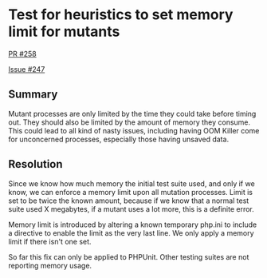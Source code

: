 # Test for heuristics to set memory limit for mutants

[PR #258](https://github.com/infection/infection/pull/258)

[Issue #247](https://github.com/infection/infection/issues/247)

## Summary

Mutant processes are only limited by the time they could take before timing out. They should also be limited by the amount of memory they consume. This could lead to all kind of nasty issues, including having OOM Killer come for unconcerned processes, especially those having unsaved data.

## Resolution

Since we know how much memory the initial test suite used, and only if we know, we can enforce a memory limit upon all mutation processes. Limit is set to be twice the known amount, because if we know that a normal test suite used X megabytes, if a mutant uses a lot more, this is a definite error.

Memory limit is introduced by altering a known temporary php.ini to include a directive to enable the limit as the very last line. We only apply a memory limit if there isn't one set.

So far this fix can only be applied to PHPUnit. Other testing suites are not reporting memory usage.
